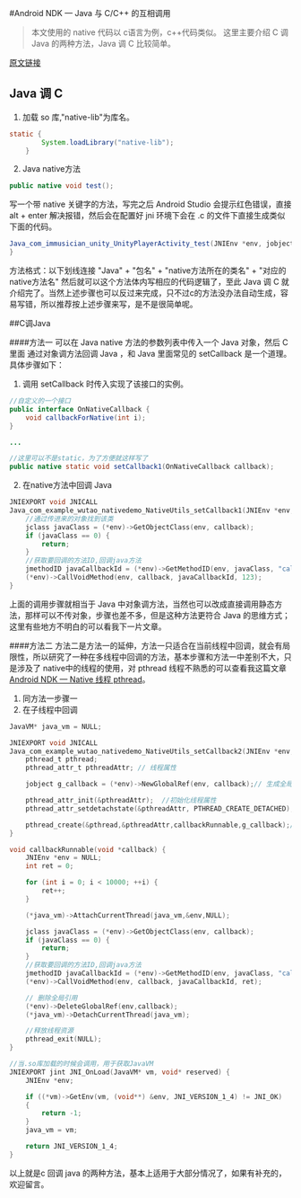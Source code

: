#Android NDK — Java 与 C/C++ 的互相调用
> 本文使用的 native 代码以 c语言为例，c++代码类似。
这里主要介绍 C 调 Java 的两种方法，Java 调 C 比较简单。

[原文链接](https://www.jianshu.com/p/cdfcfc7489bb)

## Java 调 C
1. 加载 so 库,"native-lib"为库名。
```java
static {
        System.loadLibrary("native-lib");
    }
```
2. Java native方法
``` java
public native void test();
```
写一个带 native 关键字的方法，写完之后 Android Studio 会提示红色错误，直接 alt + enter 解决报错，然后会在配置好 jni 环境下会在 .c 的文件下直接生成类似下面的代码。
```java
Java_com_immusician_unity_UnityPlayerActivity_test(JNIEnv *env, jobject instance) {
}
```
方法格式：以下划线连接  "Java" + "包名" + "native方法所在的类名" + "对应的native方法名"
然后就可以这个方法体内写相应的代码逻辑了，至此 Java 调 C 就介绍完了。当然上述步骤也可以反过来完成，只不过c的方法没办法自动生成，容易写错，所以推荐按上述步骤来写，是不是很简单呢。

##C调Java

####方法一
可以在 Java native 方法的参数列表中传入一个 Java 对象，然后 C 里面
通过对象调方法回调 Java ，和 Java 里面常见的 setCallback 是一个道理。
具体步骤如下：
1. 调用 setCallback 时传入实现了该接口的实例。
``` java
//自定义的一个接口
public interface OnNativeCallback {
    void callbackForNative(int i);
}

...

//这里可以不是static，为了方便就这样写了
public native static void setCallback1(OnNativeCallback callback);
```
2. 在native方法中回调 Java
```c
JNIEXPORT void JNICALL
Java_com_example_wutao_nativedemo_NativeUtils_setCallback1(JNIEnv *env, jclass type, jobject callback) {
    //通过传进来的对象找到该类
    jclass javaClass = (*env)->GetObjectClass(env, callback);
    if (javaClass == 0) {
        return;
    }
    //获取要回调的方法ID,回调java方法
    jmethodID javaCallbackId = (*env)->GetMethodID(env, javaClass, "callbackForNative", "(I)V");
    (*env)->CallVoidMethod(env, callback, javaCallbackId, 123);
}
```
上面的调用步骤就相当于 Java 中对象调方法，当然也可以改成直接调用静态方法，那样可以不传对象，步骤也差不多，但是这种方法更符合 Java 的思维方式；这里有些地方不明白的可以看我下一片文章。

####方法二
方法二是方法一的延伸，方法一只适合在当前线程中回调，就会有局限性，所以研究了一种在多线程中回调的方法，基本步骤和方法一中差别不大，只是涉及了 native中的线程的使用，对 pthread 线程不熟悉的可以查看我这篇文章[Android NDK — Native 线程 pthread](https://www.jianshu.com/p/34d88df0cfe0)。
1. 同方法一步骤一
2. 在子线程中回调
```c
JavaVM* java_vm = NULL;

JNIEXPORT void JNICALL
Java_com_example_wutao_nativedemo_NativeUtils_setCallback2(JNIEnv *env, jclass type, jobject callback) {
    pthread_t pthread;
    pthread_attr_t pthreadAttr; // 线程属性

    jobject g_callback = (*env)->NewGlobalRef(env, callback);// 生成全局引用

    pthread_attr_init(&pthreadAttr);  //初始化线程属性
    pthread_attr_setdetachstate(&pthreadAttr, PTHREAD_CREATE_DETACHED);

    pthread_create(&pthread,&pthreadAttr,callbackRunnable,g_callback);// 创建线程
}

void callbackRunnable(void *callback) {
    JNIEnv *env = NULL;
    int ret = 0;

    for (int i = 0; i < 10000; ++i) {
        ret++;
    }

    (*java_vm)->AttachCurrentThread(java_vm,&env,NULL);

    jclass javaClass = (*env)->GetObjectClass(env, callback);
    if (javaClass == 0) {
        return;
    }
    //获取要回调的方法ID,回调java方法
    jmethodID javaCallbackId = (*env)->GetMethodID(env, javaClass, "callbackForNative", "(I)V");
    (*env)->CallVoidMethod(env, callback, javaCallbackId, ret);

    // 删除全局引用
    (*env)->DeleteGlobalRef(env,callback);
    (*java_vm)->DetachCurrentThread(java_vm);

    //释放线程资源
    pthread_exit(NULL);
}

//当.so库加载的时候会调用，用于获取JavaVM
JNIEXPORT jint JNI_OnLoad(JavaVM* vm, void* reserved) {
    JNIEnv *env;

    if ((*vm)->GetEnv(vm, (void**) &env, JNI_VERSION_1_4) != JNI_OK)
    {
        return -1;
    }
    java_vm = vm;

    return JNI_VERSION_1_4;
}

```
以上就是c 回调 java 的两种方法，基本上适用于大部分情况了，如果有补充的，欢迎留言。







